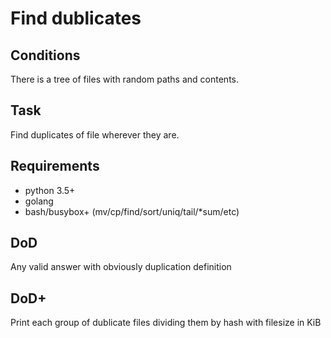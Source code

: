 # Find dublicates

## Conditions

There is a tree of files with random paths and contents.

## Task

Find duplicates of file wherever they are.

## Requirements

* python 3.5+
* golang
* bash/busybox+ (mv/cp/find/sort/uniq/tail/*sum/etc)

## DoD

Any valid answer with obviously duplication definition

## DoD+

Print each group of dublicate files dividing them by hash with filesize in KiB